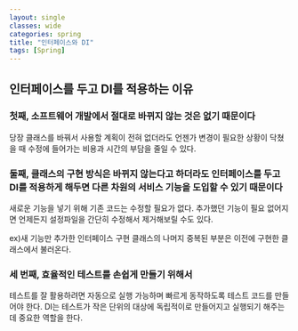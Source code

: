 ```yaml
---
layout: single
classes: wide
categories: spring
title: "인터페이스와 DI"
tags: [Spring]
---
```


## 인터페이스를 두고 DI를 적용하는 이유

### 첫째, 소프트웨어 개발에서 절대로 바뀌지 않는 것은 없기 때문이다

당장 클래스를 바꿔서 사용할 계획이 전혀 없더라도 언젠가 변경이 필요한 상황이 닥쳤을 때 수정에 들어가는 비용과 시간의 부담을 줄일 수 있다.

### 둘째, 클래스의 구현 방식은 바뀌지 않는다고 하더라도 인터페이스를 두고 DI를 적용하게 해두면 다른 차원의 서비스 기능을 도입할 수 있기 때문이다

새로운 기능을 넣기 위해 기존 코드는 수정할 필요가 없다. 추가했던 기능이 필요 없어지면 언제든지 설정파일을 간단히 수정해서 제거해보릴 수도 있다.

ex)새 기능만 추가한 인터페이스 구현 클래스의 나머지 중복된 부분은 이전에 구현한 클래스에서 불러온다.

### 세 번째, 효율적인 테스트를 손쉽게 만들기 위해서

테스트를 잘 활용하려면 자동으로 실행 가능하며 빠르게 동작하도록 테스트 코드를 만들어야 한다. DI는 테스트가 작은 단위의 대상에 독립적이로 만들어지고 실행되기 해주는데 중요한 역할을 한다.
